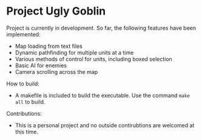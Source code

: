 ﻿# Project Ugly Goblin
 
 Project is currently in development. So far, the following features have been implemented:
 - Map loading from text files
 - Dynamic pathfinding for multiple units at a time 
 - Various methods of control for units, including boxed selection
 - Basic AI for enemies
 - Camera scrolling across the map
 
 How to build:
 - A makefile is included to build the executable. Use the command `make all` to build.
 
 Contributions:
 - This is a personal project and no outside contirubtions are welcomed at this time. 
 
 
